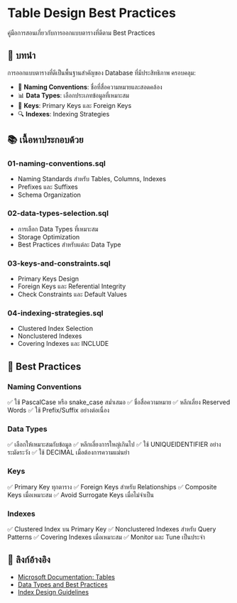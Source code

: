 # Table Design Best Practices

คู่มือการสอนเกี่ยวกับการออกแบบตารางที่ดีตาม Best Practices

## 📖 บทนำ

การออกแบบตารางที่ดีเป็นพื้นฐานสำคัญของ Database ที่มีประสิทธิภาพ ครอบคลุม:
- 🎯 **Naming Conventions**: ชื่อที่สื่อความหมายและสอดคล้อง
- 📊 **Data Types**: เลือกประเภทข้อมูลที่เหมาะสม
- 🔑 **Keys**: Primary Keys และ Foreign Keys
- 🔍 **Indexes**: Indexing Strategies

## 📚 เนื้อหาประกอบด้วย

### 01-naming-conventions.sql
- Naming Standards สำหรับ Tables, Columns, Indexes
- Prefixes และ Suffixes
- Schema Organization

### 02-data-types-selection.sql
- การเลือก Data Types ที่เหมาะสม
- Storage Optimization
- Best Practices สำหรับแต่ละ Data Type

### 03-keys-and-constraints.sql
- Primary Keys Design
- Foreign Keys และ Referential Integrity
- Check Constraints และ Default Values

### 04-indexing-strategies.sql
- Clustered Index Selection
- Nonclustered Indexes
- Covering Indexes และ INCLUDE

## 🔧 Best Practices

### Naming Conventions
✅ ใช้ PascalCase หรือ snake_case สม่ำเสมอ
✅ ชื่อสื่อความหมาย
✅ หลีกเลี่ยง Reserved Words
✅ ใช้ Prefix/Suffix อย่างต่อเนื่อง

### Data Types
✅ เลือกให้เหมาะสมกับข้อมูล
✅ หลีกเลี่ยงการใหญ่เกินไป
✅ ใช้ UNIQUEIDENTIFIER อย่างระมัดระวัง
✅ ใช้ DECIMAL เมื่อต้องการความแม่นยำ

### Keys
✅ Primary Key ทุกตาราง
✅ Foreign Keys สำหรับ Relationships
✅ Composite Keys เมื่อเหมาะสม
✅ Avoid Surrogate Keys เมื่อไม่จำเป็น

### Indexes
✅ Clustered Index บน Primary Key
✅ Nonclustered Indexes สำหรับ Query Patterns
✅ Covering Indexes เมื่อเหมาะสม
✅ Monitor และ Tune เป็นประจำ

## 🔗 ลิงก์อ้างอิง

- [Microsoft Documentation: Tables](https://docs.microsoft.com/en-us/sql/relational-databases/tables/tables)
- [Data Types and Best Practices](https://docs.microsoft.com/en-us/sql/t-sql/data-types/data-types-transact-sql)
- [Index Design Guidelines](https://docs.microsoft.com/en-us/sql/relational-databases/indexes/index-design-guidelines)

